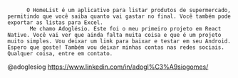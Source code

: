 
          O HomeList é um aplicativo para listar produtos de supermercado, permitindo que você saiba quanto vai gastar no final. Você também pode exportar as listas para Excel.
           Me chamo Adoglésio. Este foi o meu primeiro projeto em React Native. Você vai ver que ainda falta muita coisa e que é um projeto muito simples. Vou deixar um link para baixar e testar em seu Android. Espero que goste! Também vou deixar minhas contas nas redes sociais. Qualquer coisa, entre em contato.
@adoglesiog
  https://www.linkedin.com/in/adogl%C3%A9siogomes/
